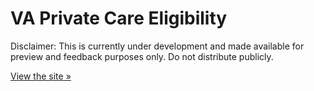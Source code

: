 # VA Private Care Eligibility

Disclaimer: This is currently under development and made available for preview and feedback purposes only. Do not distribute publicly.

[View the site »](http://department-of-veterans-affairs.github.io/private-care-eligibility/)
